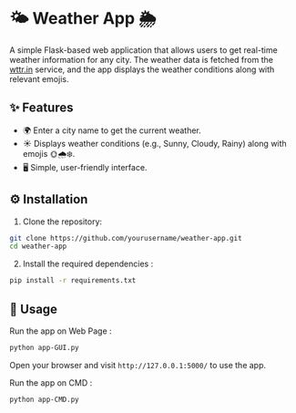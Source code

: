 # 🌤️ Weather App 🌦️

A simple Flask-based web application that allows users to get real-time weather information for any city. The weather data is fetched from the [wttr.in](https://wttr.in/) service, and the app displays the weather conditions along with relevant emojis.

## ✨ Features 

- 🌍 Enter a city name to get the current weather.
- ☀️ Displays weather conditions (e.g., Sunny, Cloudy, Rainy) along with emojis 🌞🌧️❄️.
- 🖥️ Simple, user-friendly interface.

## ⚙️ Installation 

1. Clone the repository:
```bash
git clone https://github.com/yourusername/weather-app.git
cd weather-app
```

2. Install the required dependencies :
```bash
pip install -r requirements.txt
```

## 🚀 Usage 
Run the app on Web Page :
```bash
python app-GUI.py
```
Open your browser and visit `http://127.0.0.1:5000/` to use the app.
 
Run the app on CMD :
```bash
python app-CMD.py
```
